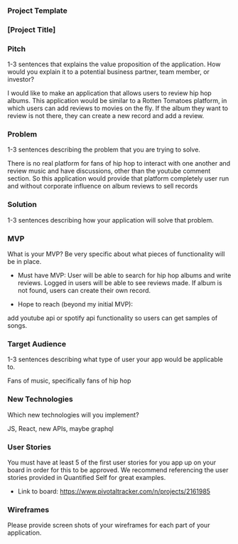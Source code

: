 ### Project Template

### [Project Title]

### Pitch

1-3 sentences that explains the value proposition of the application. How would you explain it to a potential business partner, team member, or investor?

I would like to make an application that allows users to review hip hop albums. This application would be similar to a Rotten Tomatoes platform, in which users can add reviews to movies on the fly. If the album they want to review is not there, they can create a new record and add a review.

### Problem

1-3 sentences describing the problem that you are trying to solve.  

There is no real platform for fans of hip hop to interact with one another and review music and have discussions, other than the youtube comment section. So this application would provide that platform completely user run and without corporate influence on album reviews to sell records


### Solution

1-3 sentences describing how your application will solve that problem.  




### MVP

What is your MVP? Be very specific about what pieces of functionality will be in place.

* Must have MVP: User will be able to search for hip hop albums and write reviews. Logged in users will be able to see reviews made. If album is not found, users can create their own record.

* Hope to reach (beyond my initial MVP):

add youtube api or spotify api functionality so users can get samples of songs.


### Target Audience

1-3 sentences describing what type of user your app would be applicable to.  

Fans of music, specifically fans of hip hop


### New Technologies

Which new technologies will you implement?  

JS, React, new APIs, maybe graphql


### User Stories

You must have at least 5 of the first user stories for you app up on your board in order for this to be approved. We recommend referencing the user stories provided in Quantified Self for great examples.

* Link to board: https://www.pivotaltracker.com/n/projects/2161985


### Wireframes

Please provide screen shots of your wireframes for each part of your application.

